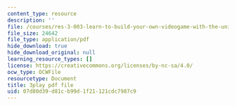 ```yaml
---
content_type: resource
description: ''
file: /courses/res-3-003-learn-to-build-your-own-videogame-with-the-unity-game-engine-and-microsoft-kinect-january-iap-2017/07d80d39d81cb99d1f21121cdc7987c9_s7i_Dpz-DLU.pdf
file_size: 24642
file_type: application/pdf
hide_download: true
hide_download_original: null
learning_resource_types: []
license: https://creativecommons.org/licenses/by-nc-sa/4.0/
ocw_type: OCWFile
resourcetype: Document
title: 3play pdf file
uid: 07d80d39-d81c-b99d-1f21-121cdc7987c9
---
```

